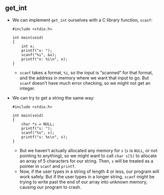 ## get_int

- We can implement `get_int` ourselves with a C library function, `scanf`:

      #include <stdio.h>

      int main(void)
      {
          int x;
          printf("x: ");
          scanf("%i", &x);
          printf("x: %i\n", x);
      }

  - `scanf` takes a format, `%i`, so the input is “scanned” for that format, and the address in memory where we want that input to go. But `scanf` doesn’t have much error checking, so we might not get an integer.

- We can try to get a string the same way:

      #include <stdio.h>

      int main(void)
      {
          char *s = NULL;
          printf("s: ");
          scanf("%s", s);
          printf("s: %s\n", s);
      }

  - But we haven’t actually allocated any memory for `s` (`s` is `NULL`, or not pointing to anything), so we might want to call `char s[5]` to allocate an array of 5 characters for our string. Then, `s` will be treated as a pointer in `scanf` and `printf`.
  - Now, if the user types in a string of length 4 or less, our program will work safely. But if the user types in a longer string, `scanf` might be trying to write past the end of our array into unknown memory, causing our program to crash.
